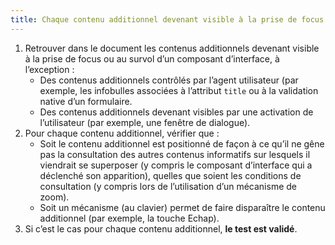 ```yaml
---
title: Chaque contenu additionnel devenant visible à la prise de focus ou au survol d’un [composant d’interface](#composant-d-interface) peut-il être masqué par une action de l’utilisateur sans déplacer le focus ou le pointeur de la souris (hors cas particuliers) ?
---
```


1. Retrouver dans le document les contenus additionnels devenant visible à la prise de focus ou au survol d’un composant d’interface, à l’exception :
   - Des contenus additionnels contrôlés par l’agent utilisateur (par exemple, les infobulles associées à l’attribut `title` ou à la validation native d’un formulaire.
   - Des contenus additionnels devenant visibles par une activation de l’utilisateur (par exemple, une fenêtre de dialogue).
2. Pour chaque contenu additionnel, vérifier que :
   - Soit le contenu additionnel est positionné de façon à ce qu’il ne gêne pas la consultation des autres contenus informatifs sur lesquels il viendrait se superposer (y compris le composant d’interface qui a déclenché son apparition), quelles que soient les conditions de consultation (y compris lors de l’utilisation d’un mécanisme de zoom).
   - Soit un mécanisme (au clavier) permet de faire disparaître le contenu additionnel (par exemple, la touche Echap).
3. Si c’est le cas pour chaque contenu additionnel, **le test est validé**.
